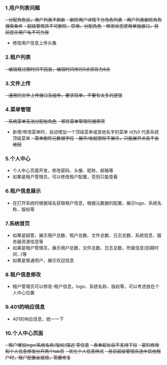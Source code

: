 ### 1.用户列表问题
~~- 分配角色后，用户列表不刷新~~ 
~~- 删除用户详情下方角色列表~~
~~- 用户列表删除角色搜索条件~~
~~- 超级管理员不可删除、禁用、分配角色~~
~~- 修改状态使用单独接口，目前提示用户名不可为空~~
- 修改用户信息上传头像

### 2.租户列表
~~- 编辑框过期时间不回显，编辑时间传的0点保存为8点~~

### 3.文件上传
~~- 通用的文件上传接口及组件，要求简单，不要有太多的逻辑~~

### 4.菜单管理
~~- 系统菜单无法分配给角色~~
~~- 移除菜单管理的搜索项~~
- 新增/修改菜单时，自动增加一个顶级菜单或其他名字的菜单 id为0 代表系统顶级菜单
~~- 菜单删除元数据字段~~
~~- 展开/收起图标不展示，只能展开点击不会收回~~

### 5.个人中心
- 个人中心页面开发，修改密码、头像、昵称、邮箱等
- 如果是租户管理员，可以修改租户配置，否则只能查看

### 6.租户信息展示
- 在打开系统时根据域名获取租户信息，根据元数据的配置，展示logo、系统名称、版权等

### 7.系统首页
- 如果是超管，展示用户总数、租户总数、文件总数、日志总数、系统信息、服务器资源信息等
- 如果是租户管理员，展示用户总数、文件总数、日志总数，所属信息(到期时间...)等
- 如果是普通用户，展示欢迎信息

### 8.租户信息修改
- 租户管理员可以修改-租户信息，logo、系统名称、版权等，可以考虑放在个人中心位置

### 9.401的响应信息
- 401的响应信息，统一一下

### 10.个人中心页面
~~- 租户增加logo/系统名称/版权/描述 等信息~~
~~- 表单超长后不支持下拉~~
~~- 密码修改和个人信息修改分开两个tab页~~
~~- 优化个人信息样式~~
~~- 目前超级管理员选中其他租户时，租户配置会报错，需要修复~~
